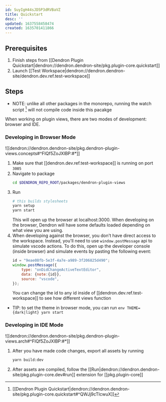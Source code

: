 ```yaml
---
id: SuyIgH44sJD5P3dRVBaVZ
title: Quickstart
desc: ''
updated: 1637558458474
created: 1635701411866
---
```



## Prerequisites

1. Finish steps from [[Dendron Plugin Quickstart|dendron://dendron.dendron-site/pkg.plugin-core.quickstart]]
1. Launch [[Test Workspace|dendron://dendron.dendron-site/dendron.dev.ref.test-workspace]]

## Steps

- NOTE: unlike all other packages in the monorepo, running the watch script [^watch] will not compile code inside this pacakge

When working on plugin views, there are two modes of development: browser and IDE.

### Developing in Browser Mode

![[dendron://dendron.dendron-site/pkg.dendron-plugin-views.concepts#^FIQf5ZoJXIBP:#*]]

1. Make sure that [[dendron.dev.ref.test-workspace]] is running on port `3005`
1. Navigate to package
    ```sh
    cd $DENDRON_REPO_ROOT/packages/dendron-plugin-views
    ```
1. Run 
    ```sh
    # this builds stylesheets 
    yarn setup
    yarn start
    ```
    This will open up the browser at localhost:3000. When developing on the browser, Dendron will have some defaults loaded depending on what view you are using. 
1. When developing against the browser, you don't have direct access to the workspace. Instead, you'll need to use `window.postMessage` api to simulate vscode actions.
    To do this, open up the developer console (inside browser) and simulate events by pasting the following event:
    ```js
    id = "9eae08fb-5e3f-4a7e-a989-3f206825d490";
    window.postMessage({
        type: "onDidChangeActiveTextEditor",
        data: {note:{id}},
        source: "vscode",
    });
    ```
    You can change the id to any id inside of [[dendron.dev.ref.test-workspace]] to see how different views function

- TIP: to set the theme in browser mode, you can run `env THEME={dark|light} yarn start`

### Developing in IDE Mode

![[dendron://dendron.dendron-site/pkg.dendron-plugin-views.arch#^FIQf5ZoJXIBP:#*]]

1. After you have made code changes, export all assets by running 
    ```sh
    yarn build:dev
    ```
1. After assets are compiled, follow the [[Run|dendron://dendron.dendron-site/pkg.plugin-core.dev#run]] extension for [[pkg.plugin-core]]

[^watch]: [[Dendron Plugin Quickstart|dendron://dendron.dendron-site/pkg.plugin-core.quickstart#^QWJj9cTIcwuX]]